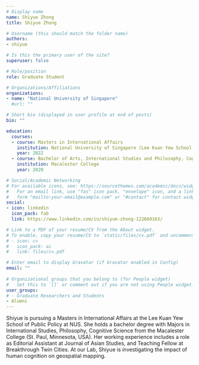 ```yaml
---
# Display name
name: Shiyue Zhong
title: Shiyue Zhong

# Username (this should match the folder name)
authors:
- shiyue

# Is this the primary user of the site?
superuser: false

# Role/position
role: Graduate Student

# Organizations/Affiliations
organizations:
- name: "National University of Singapore"
  #url: ""

# Short bio (displayed in user profile at end of posts)
bio: ""

education:
  courses:
  - course: Masters in International Affairs
    institution: National University of Singapore (Lee Kuan Yew School of Public Policy)
    year: 2022
  - course: Bachelor of Arts, International Studies and Philosophy, Cognitive Science (Magna Cum Laude)
    institution: Macalester College
    year: 2020

# Social/Academic Networking
# For available icons, see: https://sourcethemes.com/academic/docs/widgets/#icons
#   For an email link, use "fas" icon pack, "envelope" icon, and a link in the
#   form "mailto:your-email@example.com" or "#contact" for contact widget.
social:
- icon: linkedin
  icon_pack: fab
  link: https://www.linkedin.com/in/shiyue-zhong-122669163/

# Link to a PDF of your resume/CV from the About widget.
# To enable, copy your resume/CV to `static/files/cv.pdf` and uncomment the lines below.  
# - icon: cv
#   icon_pack: ai
#   link: files/cv.pdf

# Enter email to display Gravatar (if Gravatar enabled in Config)
email: ""
  
# Organizational groups that you belong to (for People widget)
#   Set this to `[]` or comment out if you are not using People widget.  
user_groups:
# - Graduate Researchers and Students
- Alumni
---
```


Shiyue is pursuing a Masters in International Affairs at the Lee Kuan Yew School of Public Policy at NUS.
She holds a bachelor degree with Majors in International Studies, Philosophy, Cognitive Science from the Macalester College (St. Paul, Minnesota, USA).
Her working experience includes a role as Editorial Assistant at Journal of Asian Studies, and Teaching Fellow at Breakthrough Twin Cities.
At our Lab, Shiyue is investigating the impact of human cognition on geospatial mapping.
